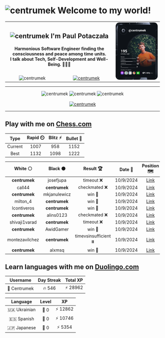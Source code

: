 <h1>
  <img
    src="https://emojis.slackmojis.com/emojis/images/1531849430/4246/blob-sunglasses.gif"
    width="30"
    alt="centrumek"
  />
  Welcome to my world!
</h1>

<table>
  <tbody>
    <tr>
      <td align="center" width="70%" colspan="2">
        <h2>
          <img
            src="https://raw.githubusercontent.com/MartinHeinz/MartinHeinz/master/wave.gif"
            width="30px"
            alt="centrumek"
          />
          I'm Paul Potaczała
        </h2>
        <h4>
          Harmonious Software Engineer finding the consciousness and peace among time units.
          <br/>
          I talk about Tech, Self-Development and Well-Being. 🌿🧘🚀
        </h4>
      </td>
      <td width="30%" rowspan="2">
        <a href="https://app.daily.dev/centrumek">
          <img
            src="./devcard.svg"
            alt="centrumek"
          />
        </a>
      </td>
    </tr>
    <tr align="center">
      <td>
        <img
          src="https://komarev.com/ghpvc/?username=centrumek&label=visitors&color=0e75b6&style=flat"
          alt="centrumek"
        >
      </td>
      <td>
        <a href="https://stackoverflow.com/users/14496012/centrumek">
          <img
            src="https://stackoverflow.com/users/flair/14496012.png?theme=dark"
            alt="centrumek"
          >
        </a>
      </td>
    </tr>
  </tbody>
</table>

---
<div align="center">
  <img 
    src="https://github-readme-stats.vercel.app/api?username=centrumek&show_icons=true&count_private=true&theme=dark&hide_border=true&hide=issues,contribs&bg_color=00000000"
    alt="centrumek"
  />
  <img
    src="https://github-readme-stats.vercel.app/api/top-langs/?username=centrumek&layout=compact&hide_border=true&theme=dark&bg_color=00000000&langs_count=6&exclude_repo=air-statistic-app"
    alt="centrumek"
  />
  <img 
    src="https://github-readme-streak-stats.herokuapp.com?user=centrumek&theme=dark&hide_border=true&background=FFFFFF00"
    alt="centrumek"
  />
  <br/>
  <br/>
  <a href="https://www.buymeacoffee.com/centrumek">
    <img
      src="https://cdn.buymeacoffee.com/buttons/v2/default-orange.png"
      height="50"
      width="210"
      alt="centrumek"
    />
  </a>
</div>

---

## Play with me on [Chess.com](https://www.chess.com/member/centrumek)

<div align="center">
<!--START_SECTION:chessStats-->
<!-- Automatically generated with https://github.com/Balastrong/chess-stats-action -->

| Type | Rapid ⏲️ | Blitz ⚡ | Bullet 🔫 |
|:---:|:---:|:---:|:---:|
| Current | 1007 | 958 | 1152 |
| Best | 1132 | 1098 | 1222 |

| White ⚪ | Black ⚫ | Result 🏆 | Date 📅 | Position 🗺️ | Type 🕕 |
|:---:|:---:|:---:|:---:|:---:|:---:|
| **centrumek** | josefjupa | timeout ❌ | 10/9/2024 | <a href="http://www.ee.unb.ca/cgi-bin/tervo/fen.pl?select=8/6k1/7p/7K/8/8/8/8 w - -">Link</a> | Bullet |
| call44 | **centrumek** | checkmated ❌ | 10/9/2024 | <a href="http://www.ee.unb.ca/cgi-bin/tervo/fen.pl?select=8/7p/p3R3/1k2R3/1P4p1/1KPP4/P2b1rPP/8 b - -">Link</a> | Bullet |
| **centrumek** | mkjanulewicz | win 🥇 | 10/9/2024 | <a href="http://www.ee.unb.ca/cgi-bin/tervo/fen.pl?select=2r3k1/pp2Npbp/1qp3p1/5r2/5N2/1P4P1/P1Q4P/3R1KR1 b - -">Link</a> | Bullet |
| milton_4 | **centrumek** | win 🥇 | 10/9/2024 | <a href="http://www.ee.unb.ca/cgi-bin/tervo/fen.pl?select=2k5/p6p/Np6/3p4/1n1qp1r1/1Q4P1/PP3R1P/5RK1 w - -">Link</a> | Bullet |
| lcontiveros | **centrumek** | win 🥇 | 10/9/2024 | <a href="http://www.ee.unb.ca/cgi-bin/tervo/fen.pl?select=8/8/4r3/3k4/3P1R2/4P1P1/4K2P/8 w - -">Link</a> | Bullet |
| **centrumek** | alins0123 | checkmated ❌ | 10/9/2024 | <a href="http://www.ee.unb.ca/cgi-bin/tervo/fen.pl?select=2k5/2p2p1p/p4Pp1/P5P1/3n4/8/2r4P/1K2r3 w - -">Link</a> | Bullet |
| shivaji1varad | **centrumek** | timeout ❌ | 10/9/2024 | <a href="http://www.ee.unb.ca/cgi-bin/tervo/fen.pl?select=8/p4rk1/4R3/6R1/8/2P2BpP/PP4K1/8 b - -">Link</a> | Bullet |
| **centrumek** | AwidGamer | win 🥇 | 10/9/2024 | <a href="http://www.ee.unb.ca/cgi-bin/tervo/fen.pl?select=6k1/pp4pp/8/1P2p2P/r5r1/8/1p1b3K/8 b - -">Link</a> | Bullet |
| montezavilchez | **centrumek** | timevsinsufficient ⏸️ | 10/9/2024 | <a href="http://www.ee.unb.ca/cgi-bin/tervo/fen.pl?select=1N6/p7/8/k7/2K5/8/8/8 b - -">Link</a> | Bullet |
| **centrumek** | alxmsq | win 🥇 | 10/9/2024 | <a href="http://www.ee.unb.ca/cgi-bin/tervo/fen.pl?select=r1r3k1/3nBp1p/4pPp1/p1p5/2P5/2K5/PP1R3P/5R2 b - -">Link</a> | Bullet |

<!--END_SECTION:chessStats-->
</div>

## Learn languages with me on [Duolingo.com](https://www.duolingo.com/profile/Centrumek)

<div align="center">
<!--START_SECTION:duolingoStats-->
<!-- Automatically generated with https://github.com/centrumek/duolingo-readme-stats-->

| Username | Day Streak | Total XP |
|:---:|:---:|:---:|
| 👤 Centrumek | 🔥 546 | ⚡ 28962 |

| Language | Level | XP |
|:---:|:---:|:---:|
| 🇺🇦 Ukrainian | 👑 0 | ⚡ 12862 |
| 🇪🇸 Spanish | 👑 0 | ⚡ 10746 |
| 🇯🇵 Japanese | 👑 0 | ⚡ 5354 |

<!--END_SECTION:duolingoStats-->
</div>
<!--
**centrumek/centrumek** is a ✨ _special_ ✨ repository because its `README.md` (this file) appears on your GitHub profile.

Here are some ideas to get you started:

- 🔭 I’m currently working on ...
- 🌱 I’m currently learning ...
- 👯 I’m looking to collaborate on ...
- 🤔 I’m looking for help with ...
- 💬 Ask me about ...
- 📫 How to reach me: ...
- 😄 Pronouns: ...
- ⚡ Fun fact: ...
-->
